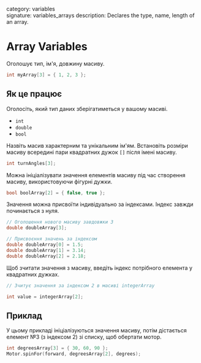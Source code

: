 category: variables  
signature: variables_arrays
description: Declares the type, name, length of an array. 

# Array Variables

Оголошує тип, ім'я, довжину масиву.

```cpp
int myArray[3] = { 1, 2, 3 };
```

## Як це працює

Оголосіть, який тип даних зберігатиметься у вашому масиві. 

- `int`
- `double`
- `bool`

Назвіть масив характерним та унікальним ім'ям. Встановіть розміри масиву всередині пари квадратних дужок `[]` після імені масиву. 

```cpp
int turnAngles[3];
```

Можна ініціалізувати значення елементів масиву під час створення масиву, використовуючи фігурні дужки.

```cpp
bool boolArray[2] = { false, true };
```

Значення можна присвоїти індивідуально за індексами. Індекс завжди починається з нуля.

```cpp
// Оголошення нового масиву завдовжки 3
double doubleArray[3];

// Присвоєння значень за індексом
double doubleArray[0] = 1.5;
double doubleArray[1] = 3.14;
double doubleArray[2] = 2.18;
```

Щоб зчитати значення з масиву, введіть індекс потрібного елемента у квадратних дужках.

```cpp
// Зчитує значення за індексом 2 в масиві integerArray

int value = integerArray[2];
```

## Приклад

У цьому прикладі ініціалізуються значення масиву, потім дістається елемент №3 (з індексом 2) зі списку, щоб обертати мотор.

```cpp
int degreesArray[3] = { 30, 60, 90 };
Motor.spinFor(forward, degreesArray[2], degrees);
```

<advanced>
</advanced>